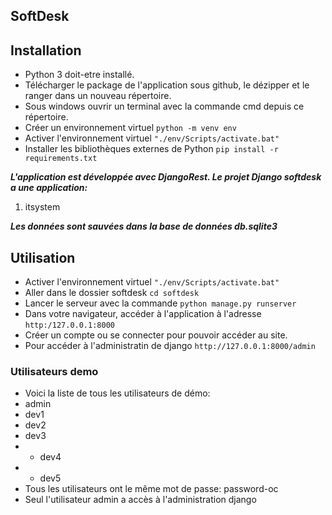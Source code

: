 ## SoftDesk

## Installation
* Python 3 doit-etre installé.
* Télécharger le package de l'application sous github, le dézipper et le ranger dans un nouveau répertoire.
* Sous windows ouvrir un terminal avec la commande cmd depuis ce répertoire.
* Créer un environnement virtuel `python -m venv env`
* Activer l'environnement virtuel `"./env/Scripts/activate.bat"`
* Installer les bibliothèques externes de Python `pip install -r requirements.txt`

_**L'application est développée avec DjangoRest. Le projet Django softdesk a une application:**_
1. itsystem

_**Les données sont sauvées dans la base de données db.sqlite3**_

## Utilisation
* Activer l'environnement virtuel `"./env/Scripts/activate.bat"`
* Aller dans le dossier softdesk `cd softdesk`
* Lancer le serveur avec la commande `python manage.py runserver`
* Dans votre navigateur, accéder à l'application à l'adresse `http:/127.0.0.1:8000`
* Créer un compte ou se connecter pour pouvoir accéder au site.
* Pour accéder à l'administratin de django `http://127.0.0.1:8000/admin`

### Utilisateurs demo
* Voici la liste de tous les utilisateurs de démo:
* admin
* dev1
* dev2
* dev3
* * dev4
* * dev5
* Tous les utilisateurs ont le même mot de passe: password-oc
* Seul l'utilisateur admin a accès à l'administration django

